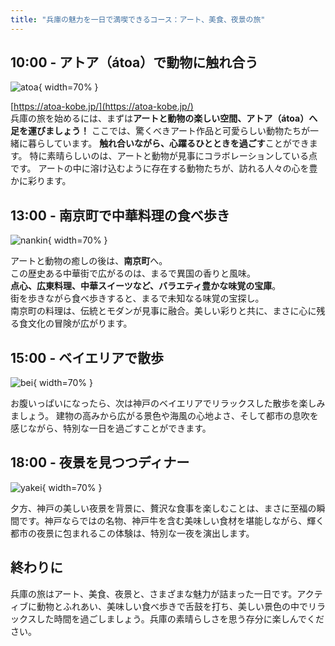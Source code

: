 ```yaml
---
title: "兵庫の魅力を一日で満喫できるコース：アート、美食、夜景の旅"
---
```


## 10:00 - アトア（átoa）で動物に触れ合う
![](./img/atoa.jpg "atoa"){ width=70% }

[https://atoa-kobe.jp/](https://atoa-kobe.jp/)<br />
兵庫の旅を始めるには、まずは**アートと動物の楽しい空間、アトア（átoa）へ足を運びましょう！**
ここでは、驚くべきアート作品と可愛らしい動物たちが一緒に暮らしています。
**触れ合いながら、心躍るひとときを過ごす**ことができます。
特に素晴らしいのは、アートと動物が見事にコラボレーションしている点です。
アートの中に溶け込むように存在する動物たちが、訪れる人々の心を豊かに彩ります。


## 13:00 - 南京町で中華料理の食べ歩き
![](./img/nankin.jpg "nankin"){ width=70% }

アートと動物の癒しの後は、**南京町**へ。<br/>
この歴史ある中華街で広がるのは、まるで異国の香りと風味。<br/>
**点心、広東料理、中華スイーツなど、バラエティ豊かな味覚の宝庫**。<br/>
街を歩きながら食べ歩きすると、まるで未知なる味覚の宝探し。<br/>
南京町の料理は、伝統とモダンが見事に融合。美しい彩りと共に、まさに心に残る食文化の冒険が広がります。

## 15:00 - ベイエリアで散歩
![](./img/bei.jpg "bei"){ width=70% }

お腹いっぱいになったら、次は神戸のベイエリアでリラックスした散歩を楽しみましょう。
建物の高みから広がる景色や海風の心地よさ、そして都市の息吹を感じながら、特別な一日を過ごすことができます。

## 18:00 - 夜景を見つつディナー
![](./img/yakei.jpg "yakei"){ width=70% }

夕方、神戸の美しい夜景を背景に、贅沢な食事を楽しむことは、まさに至福の瞬間です。神戸ならではの名物、神戸牛を含む美味しい食材を堪能しながら、輝く都市の夜景に包まれるこの体験は、特別な一夜を演出します。

## 終わりに
兵庫の旅はアート、美食、夜景と、さまざまな魅力が詰まった一日です。アクティブに動物とふれあい、美味しい食べ歩きで舌鼓を打ち、美しい景色の中でリラックスした時間を過ごしましょう。兵庫の素晴らしさを思う存分に楽しんでください。